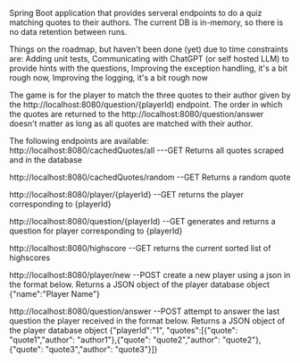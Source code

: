 Spring Boot application that provides serveral endpoints to do a quiz matching quotes to their authors. The current DB is in-memory, so there is no data retention between runs.

Things on the roadmap, but haven't been done (yet) due to time constraints are: Adding unit tests, Communicating with ChatGPT (or self hosted LLM) to provide hints with the questions, Improving the exception handling, it's a bit rough now, Improving the logging, it's a bit rough now

The game is for the player to match the three quotes to their author given by the http://localhost:8080/question/{playerId) endpoint. The order in which the quotes are returned to the http://localhost:8080/question/answer doesn't matter as long as all quotes are matched with their author.

The following endpoints are available:
http://localhost:8080/cachedQuotes/all ---GET Returns all quotes scraped and in the database

http://localhost:8080/cachedQuotes/random --GET Returns a random quote

http://localhost:8080/player/{playerId} --GET returns the player corresponding to {playerId}

http://localhost:8080/question/{playerId) --GET generates and returns a question for player corresponding to {playerId}

http://localhost:8080/highscore --GET returns the current sorted list of highscores

http://localhost:8080/player/new --POST create a new player using a json in the format below. Returns a JSON object of the player database object
{"name":"Player Name"}

http://localhost:8080/question/answer --POST attempt to answer the last question the player received in the format below. Returns a JSON object of the player database object
{"playerId":"1", "quotes":[{"quote": "quote1","author": "author1"},{"quote": "quote2","author": "quote2"},{"quote": "quote3","author": "quote3"}]}
